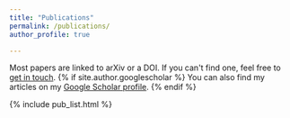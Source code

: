 ```yaml
---
title: "Publications"
permalink: /publications/
author_profile: true

---
```




Most papers are linked to arXiv or a DOI. If you can't find one, feel free to [get in touch](mailto:{{site.author.email}}). {% if site.author.googlescholar %}
  You can also find my articles on my [Google Scholar profile]({{site.author.googlescholar}}).
{% endif %}

{% include pub_list.html %}
